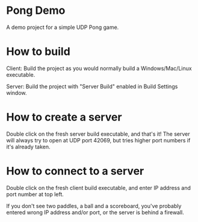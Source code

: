 # Pong Demo
A demo project for a simple UDP Pong game.

# How to build
Client: Build the project as you would normally build a Windows/Mac/Linux executable.

Server: Build the project with "Server Build" enabled in Build Settings window.

# How to create a server
Double click on the fresh server build executable, and that's it!
The server will always try to open at UDP port 42069,
but tries higher port numbers if it's already taken.

# How to connect to a server
Double click on the fresh client build executable,
and enter IP address and port number at top left.

If you don't see two paddles, a ball and a scoreboard,
you've probably entered wrong IP address and/or port,
or the server is behind a firewall.
